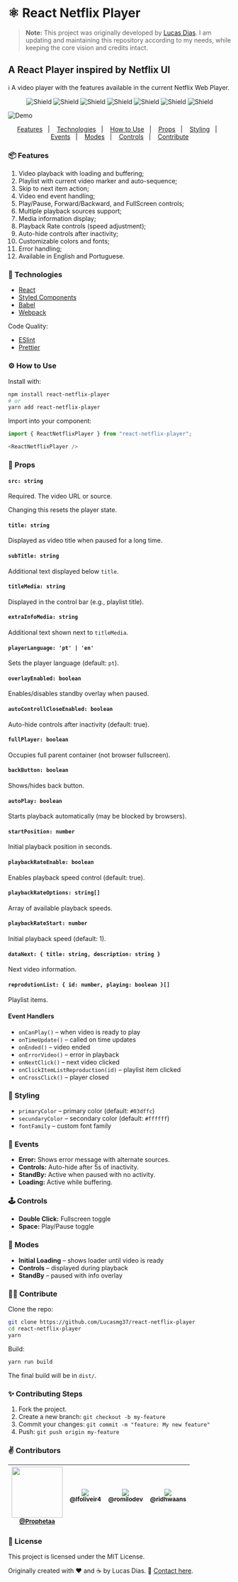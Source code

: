 # ⚛ React Netflix Player

> **Note:** This project was originally developed by [Lucas Dias](https://www.linkedin.com/in/lucas-junior/). I am updating and maintaining this repository according to my needs, while keeping the core vision and credits intact.

## A React Player inspired by Netflix UI

ℹ A video player with the features available in the current Netflix Web Player.

<p align="center">
    <img alt="Shield" src="https://img.shields.io/bundlephobia/min/react-netflix-player?style=flat-square"/>
    <img alt="Shield" src="https://img.shields.io/github/repo-size/lucasmg37/react-netflix-player?style=flat-square"/>
    <img alt="Shield" src="https://img.shields.io/npm/dw/react-netflix-player?style=flat-square"/>
    <img alt="Shield" src="https://img.shields.io/github/issues/lucasmg37/react-netflix-player?style=flat-square"/>
    <img alt="Shield" src="https://img.shields.io/npm/l/react-netflix-player?style=flat-square"/>
    <img alt="Shield" src="https://img.shields.io/github/stars/lucasmg37/react-netflix-player?style=flat-square"/>
    <img alt="Shield" src="https://img.shields.io/github/last-commit/lucasmg37/react-netflix-player?style=flat-square"/>    
</p>

![Demo](https://user-images.githubusercontent.com/25160385/80926822-dbfe8c00-8d6f-11ea-8e39-c24ffc6cfb1b.gif)

<p align=center>
 <a href="#-features">Features</a>&nbsp;&nbsp;&nbsp;|&nbsp;&nbsp;&nbsp;
 <a href="#-technologies">Technologies</a>&nbsp;&nbsp;&nbsp;|&nbsp;&nbsp;&nbsp;
 <a href="#-how-to-use">How to Use</a>&nbsp;&nbsp;&nbsp;|&nbsp;&nbsp;&nbsp;
 <a href="#-props">Props</a>&nbsp;&nbsp;&nbsp;|&nbsp;&nbsp;&nbsp;
 <a href="#-styling">Styling</a>&nbsp;&nbsp;&nbsp;|&nbsp;&nbsp;&nbsp;
 <a href="#-events">Events</a>&nbsp;&nbsp;&nbsp;|&nbsp;&nbsp;&nbsp;
 <a href="#-modes">Modes</a>&nbsp;&nbsp;&nbsp;|&nbsp;&nbsp;&nbsp;
 <a href="#-controls">Controls</a>&nbsp;&nbsp;&nbsp;|&nbsp;&nbsp;&nbsp;
 <a href="#-contribute">Contribute</a>
</p>

### 📦 Features

1. Video playback with loading and buffering;
2. Playlist with current video marker and auto-sequence;
3. Skip to next item action;
4. Video end event handling;
5. Play/Pause, Forward/Backward, and FullScreen controls;
6. Multiple playback sources support;
7. Media information display;
8. Playback Rate controls (speed adjustment);
9. Auto-hide controls after inactivity;
10. Customizable colors and fonts;
11. Error handling;
12. Available in English and Portuguese.

### 🧱 Technologies

* [React](https://reactjs.org/)
* [Styled Components](https://styled-components.com/)
* [Babel](https://babeljs.io/)
* [Webpack](https://webpack.js.org/)

Code Quality:

* [ESlint](https://eslint.org/)
* [Prettier](https://prettier.io/)

### ⚙ How to Use

Install with:

```bash
npm install react-netflix-player
# or
yarn add react-netflix-player
```

Import into your component:

```js
import { ReactNetflixPlayer } from "react-netflix-player";

<ReactNetflixPlayer />
```

### 📃 Props

#### `src: string`

Required. The video URL or source.

Changing this resets the player state.

#### `title: string`

Displayed as video title when paused for a long time.

#### `subTitle: string`

Additional text displayed below `title`.

#### `titleMedia: string`

Displayed in the control bar (e.g., playlist title).

#### `extraInfoMedia: string`

Additional text shown next to `titleMedia`.

#### `playerLanguage: 'pt' | 'en'`

Sets the player language (default: `pt`).

#### `overlayEnabled: boolean`

Enables/disables standby overlay when paused.

#### `autoControllCloseEnabled: boolean`

Auto-hide controls after inactivity (default: true).

#### `fullPlayer: boolean`

Occupies full parent container (not browser fullscreen).

#### `backButton: boolean`

Shows/hides back button.

#### `autoPlay: boolean`

Starts playback automatically (may be blocked by browsers).

#### `startPosition: number`

Initial playback position in seconds.

#### `playbackRateEnable: boolean`

Enables playback speed control (default: true).

#### `playbackRateOptions: string[]`

Array of available playback speeds.

#### `playbackRateStart: number`

Initial playback speed (default: 1).

#### `dataNext: { title: string, description: string }`

Next video information.

#### `reprodutionList: { id: number, playing: boolean }[]`

Playlist items.

#### Event Handlers

* `onCanPlay()` – when video is ready to play
* `onTimeUpdate()` – called on time updates
* `onEnded()` – video ended
* `onErrorVideo()` – error in playback
* `onNextClick()` – next video clicked
* `onClickItemListReproduction(id)` – playlist item clicked
* `onCrossClick()` – player closed

### 💅 Styling

* `primaryColor` – primary color (default: `#03dffc`)
* `secundaryColor` – secondary color (default: `#ffffff`)
* `fontFamily` – custom font family

### 🧨 Events

* **Error:** Shows error message with alternate sources.
* **Controls:** Auto-hide after 5s of inactivity.
* **StandBy:** Active when paused with no activity.
* **Loading:** Active while buffering.

### 🕹 Controls

* **Double Click:** Fullscreen toggle
* **Space:** Play/Pause toggle

### 🔎 Modes

* **Initial Loading** – shows loader until video is ready
* **Controls** – displayed during playback
* **StandBy** – paused with info overlay

### 👩‍💻 Contribute

Clone the repo:

```bash
git clone https://github.com/Lucasmg37/react-netflix-player
cd react-netflix-player
yarn
```

Build:

```bash
yarn run build
```

The final build will be in `dist/`.

### ✨ Contributing Steps

1. Fork the project.
2. Create a new branch: `git checkout -b my-feature`
3. Commit your changes: `git commit -m "feature: My new feature"`
4. Push: `git push origin my-feature`

### ✌️ Contributors

| [<img src="https://avatars3.githubusercontent.com/u/38473739?s=115" width="115"><br><small>@Prophetaa</small>](https://github.com/Prophetaa) | [<img src="https://avatars0.githubusercontent.com/u/32423942?s=115"><br><sub>@lfoliveir4</sub>](https://github.com/lfoliveir4) | [<img src="https://avatars0.githubusercontent.com/u/49363242?s=115"><br><sub>@romilodev</sub>](https://github.com/romilodev) | [<img src="https://avatars0.githubusercontent.com/u/1103336?s=115"><br><sub>@ridhwaans</sub>](https://github.com/ridhwaans) |
| :------------------------------------------------------------------------------------------------------------------------------------------: | :----------------------------------------------------------------------------------------------------------------------------: | :--------------------------------------------------------------------------------------------------------------------------: | :-------------------------------------------------------------------------------------------------------------------------: |

### 📝 License

This project is licensed under the MIT License.

Originally created with ❤ and ☕ by Lucas Dias. 👋 [Contact here](https://www.linkedin.com/in/lucas-junior/).
